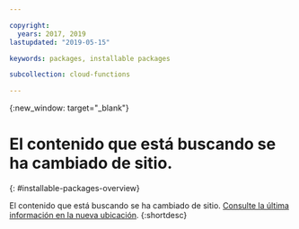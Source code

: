 ```yaml
---

copyright:
  years: 2017, 2019
lastupdated: "2019-05-15"

keywords: packages, installable packages

subcollection: cloud-functions

---
```


{:new_window: target="_blank"}
# El contenido que está buscando se ha cambiado de sitio.
{: #installable-packages-overview}

El contenido que está buscando se ha cambiado de sitio. [Consulte la última información en la nueva ubicación](/docs/openwhisk?topic=cloud-functions-pkg_ov).
{:shortdesc}
